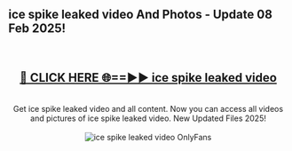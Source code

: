 <h2>ice spike leaked video And Photos - Update 08 Feb 2025!</h2>
<br>
<div align="center">
<h2><a href="https://cutt.ly/te57wshS" rel="nofollow">🔴 CLICK HERE 🌐==►► ice spike leaked video</a></h2>
<br>
Get ice spike leaked video and all content. Now you can access all videos and pictures of ice spike leaked video. New Updated Files 2025!
<br>
<br>
<a href="https://cutt.ly/te57wshS" rel="nofollow" data-target="animated-image.originalLink"><img src="https://i.ibb.co.com/WyWwxjT/player-gif2.gif" alt="ice spike leaked video OnlyFans" style="max-width: 100%; display: inline-block;" data-target="animated-image.originalImage"></a>
</div>
<br>